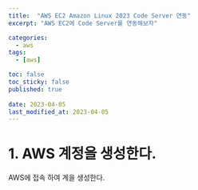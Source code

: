 ```yaml
---
title:  "AWS EC2 Amazon Linux 2023 Code Server 연동" 
excerpt: "AWS EC2에 Code Server를 연동해보자"

categories:
  - aws
tags:
  - [aws]

toc: false
toc_sticky: false
published: true
 
date: 2023-04-05
last_modified_at: 2023-04-05
---
```


# 1. AWS 계정을 생성한다.

AWS에 접속 하여 계을 생성한다.
